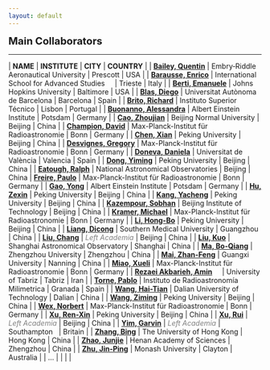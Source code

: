 ```yaml
---
layout: default
---
```


<big><big><b>Main Collaborators</b></big></big>

---

<p></p>

| **NAME** | **INSTITUTE** | **CITY** | **COUNTRY** |
| [**Bailey, Quentin**](https://faculty.erau.edu/Quentin.Bailey) | Embry‑Riddle Aeronautical University | Prescott | USA |
| [**Barausse, Enrico**](https://grams-815673.wixsite.com/barausse) | International School for Advanced Studies &nbsp; &nbsp; | Trieste | Italy |
| [**Berti, Emanuele**](https://pages.jh.edu/eberti2/) | Johns Hopkins University | Baltimore | USA |
| [**Blas, Diego**](https://mastercosmosbcn.cat/faculty/blas-diego/) | Universitat Autònoma de Barcelona | Barcelona | Spain |
| [**Brito, Richard**](https://richardbrito.weebly.com/) | Instituto Superior Técnico | Lisbon | Portugal |
| [**Buonanno, Alessandra**](https://www.aei.mpg.de/alessandra-buonanno) | Albert Einstein Institute | Potsdam | Germany  |
| [**Cao, Zhoujian**](https://physicsfaculty.bnu.edu.cn/teacher/249/index.html) | Beijing Normal University | Beijing | China |
| [**Champion, David**](https://sites.google.com/site/djchampion/) | Max-Planck-Institut für Radioastronomie | Bonn | Germany |
| [**Chen, Xian**](https://kiaa.pku.edu.cn/info/1010/2663.htm) | Peking University | Beijing | China |
| [**Desvignes, Gregory**](https://www.mpifr-bonn.mpg.de/person/27879/2169) | Max-Planck-Institut für Radioastronomie | Bonn | Germany |
| [**Doneva, Daniela**](https://producciocientifica.uv.es/investigadores/2188910/detalle) | Universitat de València | Valencia | Spain |
| [**Dong, Yiming**](https://orcid.org/0000-0001-5371-4697) | Peking University | Beijing | China |
| [**Eatough, Ralph**](https://www3.mpifr-bonn.mpg.de/staff/reatough/) | National Astronomical Observatories | Beijing | China
| [**Freire, Paulo**](https://www3.mpifr-bonn.mpg.de/staff/pfreire/) | Max-Planck-Institut für Radioastronomie | Bonn | Germany |
| [**Gao, Yong**](https://gravyong.github.io/) | Albert Einstein Institute | Potsdam | Germany |
| [**Hu, Zexin**](https://orcid.org/0000-0002-3081-0659) | Peking University | Beijing | China |
| [**Kang, Yacheng**](https://astrokang.github.io/) | Peking University | Beijing | China |
| [**Kazempour, Sobhan**](https://inspirehep.net/authors/1864329) | Beijing Institute of Technology | Beijing | China |
| [**Kramer, Michael**](http://www3.mpifr-bonn.mpg.de/staff/mkramer/About_Me.html) | Max-Planck-Institut für Radioastronomie | Bonn | Germany |
| [**Li, Hong-Bo**](https://kiaa.pku.edu.cn/info/1014/9374.htm) | Peking University | Beijing | China |
| [**Liang, Dicong**](https://portal.smu.edu.cn/swyxgcxy/info/1020/11787.htm) | Southern Medical University | Guangzhou | China |
| [**Liu, Chang**](https://orcid.org/0000-0001-7649-6792) | <font color="gray"><i>Left Academia</i></font> | Beijing | China |
| [**Liu, Kuo**](https://shao.cas.cn/sourcedb/zw/zjrck/202409/t20240914_7363305.html) | Shanghai Astronomical Observatory | Shanghai | China |
| [**Ma, Bo-Qiang**](https://www5.zzu.edu.cn/particle/info/1046/1787.htm) | Zhengzhou University | Zhengzhou | China |
| [**Mai, Zhan-Feng**](https://prof.gxu.edu.cn/teacherDetails/e245e8b5-dc01-4e9d-828f-1d4bc00858f4) | Guangxi University | Nanning | China |
| [**Miao, Xueli**](https://www.mpifr-bonn.mpg.de/person/136271/2169) | Max-Planck-Institut für Radioastronomie | Bonn | Germany |
| [**Rezaei Akbarieh, Amin**](https://ipm.ac.ir/personalinfo.jsp?PeopleCode=IP1200093) &nbsp; &nbsp; | University of Tabriz | Tabriz | Iran |
| [**Torne, Pablo**](https://www.researchgate.net/profile/Pablo-Torne) | Instituto de Radioastronomía Milimetrica | Granada | Spain |
| [**Wang, Hai-Tian**](https://faculty.dlut.edu.cn/wanghaitian/zh_CN/index.htm) | Dalian University of Technology | Dalian | China |
| [**Wang, Ziming**](https://orcid.org/0000-0002-8742-8397) | Peking University | Beijing | China |
| [**Wex, Norbert**](https://www3.mpifr-bonn.mpg.de/staff/nwex/index.html) | Max-Planck-Institut für Radioastronomie | Bonn | Germany |
| [**Xu, Ren-Xin**](https://psr.pku.edu.cn/rxx/) | Peking University | Beijing | China |
| [**Xu, Rui**](https://ryxxastroat.github.io/) | <font color="gray"><i>Left Academia</i></font> | Beijing | China |
| [**Yim, Garvin**](https://garvinyim.wixsite.com/home) | <font color="gray"><i>Left Academia</i></font> | Southampton &nbsp; | Britain |
| [**Zhang, Bing**](https://www.scifac.hku.hk/people/zhang-bing) | The University of Hong Kong | Hong Kong | China |
| [**Zhao, Junjie**](https://www.hnskxy.com/igwa/info/1033/1020.htm) | Henan Academy of Sciences | Zhengzhou | China |
| [**Zhu, Jin-Ping**](https://jpzhu-astro.github.io/) | Monash University | Clayton | Australia |
| ... | | | |